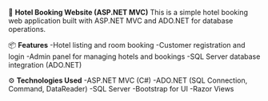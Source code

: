 🏨 **Hotel Booking Website (ASP.NET MVC)**
This is a simple hotel booking web application built with ASP.NET MVC and ADO.NET for database operations.

📦 **Features**
-Hotel listing and room booking
-Customer registration and login
-Admin panel for managing hotels and bookings
-SQL Server database integration (ADO.NET)

⚙️ **Technologies Used**
-ASP.NET MVC (C#)
-ADO.NET (SQL Connection, Command, DataReader)
-SQL Server
-Bootstrap for UI
-Razor Views

